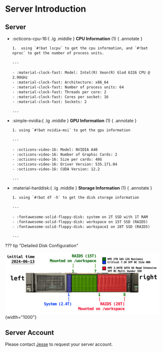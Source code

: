 # Server Introduction

## Server

<div class="grid cards" markdown>

- :octicons-cpu-16:{ .lg .middle } __CPU Information__ (1)
  { .annotate }

      1.  using `#!bat lscpu` to get the cpu information, and `#!bat nproc` to get the number of process units.

      ---

      - :material-clock-fast: Model: Intel(R) Xeon(R) Glod 6326 CPU @ 2.90GHz
      - :material-clock-fast: Architecture: x86_64
      - :material-clock-fast: Number of process units: 64
      - :material-clock-fast: Threads per core: 2
      - :material-clock-fast: Cores per socket: 16
      - :material-clock-fast: Sockets: 2

      ---

- :simple-nvidia:{ .lg .middle } __GPU Information__ (1)
  { .annotate }

      1. using `#!bat nvidia-msi` to get the gpu information

      ---

      - :octicons-video-16: Model: NVIDIA A40
      - :octicons-video-16: Number of Graphic Cards: 2
      - :octicons-video-16: Size per cards: 48G
      - :octicons-video-16: Driver Version: 535.171.04
      - :octicons-video-16: CUDA Version: 12.2

      ---

- :material-harddisk:{ .lg .middle } __Storage Information__ (1)
  { .annotate }

      1. using `#!bat df -h` to get the disk storage information

      ---

      - :fontawesome-solid-floppy-disk: system on 2T SSD with 1T RAM
      - :fontawesome-solid-floppy-disk: workspace on 15T SSD (RAID5)
      - :fontawesome-solid-floppy-disk: workspace1 on 28T SSD (RAID5)

      ---

  </div>

??? tip "Detailed Disk Configuration"
    <div class="result" markdown>
    ![diskstorage](img/CliMetServerDisk_forServer2.png "diskstorage"){width="1000"}
    </div>

## Server Account

Please contact [Jesse](mailto:jessellyu@ust.hk) to request your server account.
